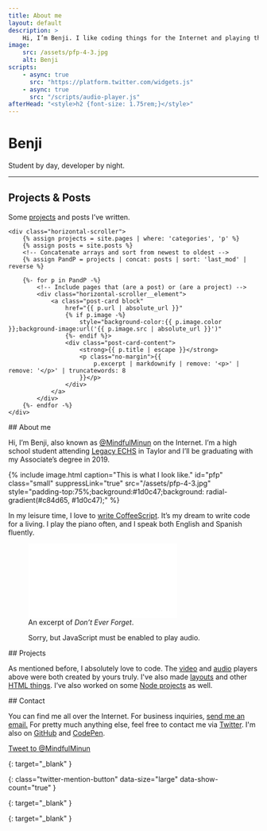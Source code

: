 ```yaml
---
title: About me
layout: default
description: >
    Hi, I’m Benji. I like coding things for the Internet and playing the piano.
image:
    src: /assets/pfp-4-3.jpg
    alt: Benji
scripts:
    - async: true
      src: "https://platform.twitter.com/widgets.js"
    - async: true
      src: "/scripts/audio-player.js"
afterHead: "<style>h2 {font-size: 1.75rem;}</style>"
---
```


# Benji
Student by day, developer by night.
<hr>

<section>
    <h2>Projects &amp; Posts</h2>
    <p>Some <a href="/p/">projects</a> and posts I’ve written.</p>

    <div class="horizontal-scroller">
        {% assign projects = site.pages | where: 'categories', 'p' %}
        {% assign posts = site.posts %}
        <!-- Concatenate arrays and sort from newest to oldest -->
        {% assign PandP = projects | concat: posts | sort: 'last_mod' | reverse %}

        {%- for p in PandP -%}
            <!-- Include pages that (are a post) or (are a project) -->
            <div class="horizontal-scroller__element">
                <a class="post-card block"
                    href="{{ p.url | absolute_url }}"
                    {% if p.image -%}
                        style="background-color:{{ p.image.color }};background-image:url('{{ p.image.src | absolute_url }}')"
                    {%- endif %}>
                    <div class="post-card-content">
                        <strong>{{ p.title | escape }}</strong>
                        <p class="no-margin">{{
                            p.excerpt | markdownify | remove: '<p>' | remove: '</p>' | truncatewords: 8
                        }}</p>
                    </div>
                </a>
            </div>
        {%- endfor -%}
    </div>
</section>

<section markdown="1">
## About me

Hi, I’m Benji, also known as [@MindfulMinun][twitter] on the Internet. I’m a high school student attending [Legacy ECHS][lechs] in Taylor and I’ll be graduating with my Associate’s degree in 2019.

{% include image.html
    caption="This is what I look like."
    id="pfp" class="small"
    suppressLink="true"
    src="/assets/pfp-4-3.jpg"
    style="padding-top:75%;background:#1d0c47;background: radial-gradient(#c84d65, #1d0c47);" %}

In my leisure time, I love to [write CoffeeScript][github]. It’s my dream to write code for a living. I play the piano often, and I speak both English and Spanish fluently.

</section>

<figure id="piano">
    <div class="media-box">
        <iframe src="/media/goodbye/" aria-labelledby="piano-caption" frameborder="0" allow="encrypted-media" title="Don’t Ever Forget – Video" allowfullscreen></iframe>
    </div>
    <figcaption id="piano-caption">
        An excerpt of <em>Don’t Ever Forget</em>.
    </figcaption>
</figure>

<figure>
    <div class="audio-player" hidden>
        <audio>
            <source src="/assets/goodbye/Goodbye--2018-07-07.mp3" type="audio/mpeg">
        </audio>
        <div class="audio-player__content">
            <span class="title">Don’t Ever Forget &mdash; Arata Iiyoshi</span>
            <span class="song-data">
                <a href="/assets/goodbye/Copia de Goodbye.zip" class="txt-alike"
                    download="Don't Ever Forget.zip"
                    title="Download Garageband Project file (zipped)"
                    aria-label="Download Garageband Project file (zipped)">
                    <span class="txt-u">Garageband</span>
                    <i class="material-icons" style="font-size: 1.3em; vertical-align: middle;">get_app</i>
                </a>
                <a href="/assets/goodbye/Goodbye--2018-07-07.mp3" class="txt-alike"
                    download="Don't Ever Forget.mp3"
                    title="Download mp3"
                    aria-label="Download mp3">
                    <span class="txt-u">.mp3</span>
                    <i class="material-icons" style="font-size: 1.3em; vertical-align: middle;">get_app</i>
                </a>
            </span>
        </div>
    </div>
    <noscript>
        <figcaption>Sorry, but JavaScript must be enabled to play audio.</figcaption>
    </noscript>
</figure>

<section markdown="1">
## Projects

As mentioned before, I absolutely love to code. The [video](https://codepen.io/MindfulMinun/pen/OzbZzB)
and [audio](https://codepen.io/MindfulMinun/pen/vRjPwP) players above were both created
by yours truly. I've also made [layouts][layout] and other [HTML things][projects].
I’ve also worked on some [Node projects][github] as well.
</section>

<section markdown="1">
## Contact

You can find me all over the Internet.
For business inquiries, [send me an email.](mailto:importantmails4bc@gmail.com)
For pretty much anything else, feel free to contact me via [Twitter][twitter].
I'm also on [GitHub][github] and [CodePen][codepen].

[Tweet to @MindfulMinun][twitter-intent]
</section>

<!-- References -->
[lechs]:   https://lechs.taylorisd.org
[twitter]: https://twitter.com/MindfulMinun
{: target="_blank" }
<!-- __ -->

[twitter-intent]: https://twitter.com/intent/tweet?screen_name=MindfulMinun&ref_src=twsrc%5Etfw "Tweet to @MindfulMinun"
{: class="twitter-mention-button" data-size="large" data-show-count="true" }

[github]: https://github.com/MindfulMinun
{: target="_blank" }
<!-- __ -->

[codepen]: https://codepen.io/MindfulMinun
{: target="_blank" }
<!-- __ -->

[projects]: /p/
[layout]: /p/default/
